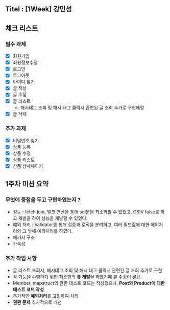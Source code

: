 ## Titel : [1Week] 강민성

## 체크 리스트

### 필수 과제

- [x] 회원가입
- [x] 회원정보수정
- [x] 로그인
- [x] 로그아웃
- [x] 아이디 찾기
- [x] 글 작성
- [x] 글 수정
- [x] 글 리스트
  - 해시태그 조회 및 해시 태그 클릭시 관련된 글 조회 추가로 구현예정
- [x] 글 삭제

### 추가 과제

- [x] 비밀번호 찾기
- [x] 상품 등록
- [x] 상품 수정
- [x] 상품 리스트
- [x] 상품 상세페이지

## 1주차 미션 요약

### 무엇에 중점을 두고 구현하였는지 ?
- 성능 : fetch join, 벌크 연산을 통해 sql문을 최소화할 수 있었고, OSIV false를 하고 개발을 하여 성능을 개발할 수 있었다.
- 예외 처리 : Validator를 통해 검증과 로직을 분리하고, 여러 필드값에 대한 예외처리와 그 밖에 예외처리를 하였다.
- 패키지 구조
- 가독성

### 추가 작업 사항 
- 글 리스트 조회시, 해시태그 조회 및 해시 태그 클릭시 관련된 글 조회 추가로 구현
- 각 기능을 수행하기 위한 최소한의 **뷰 개발**을 하였기에 뷰 수정이 필요
- Member, mapstruct의 관한 테스트 코드는 작성했으나, **Post와 Product에 대한 테스트 코드 작성**
- 추가적인 **예외처리**를 고민하여 처리
- **권환 문제** 추가적으로 개선
